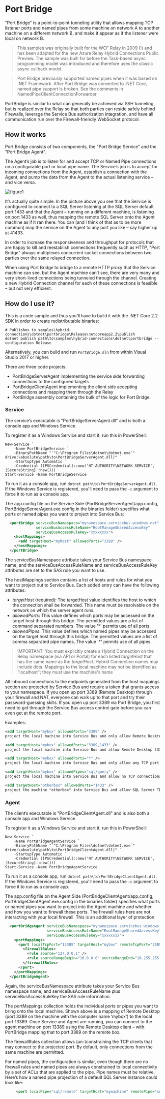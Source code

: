 # Port Bridge

"Port Bridge" is a point-to-point tunneling utility that allows mapping 
TCP listener ports and named pipes from some machine on network A 
to another machine on a different network B, and make it appear as if the 
listener were local on network B. 

> This samples was originally built for the WCF Relay in 2009 (!) and
> has been adapted for the new Azure Relay Hybrid Connections Public Preview.
> The sample was built far before the Task-based async programming model was 
> introduced and therefore uses the classic async callback model.  

> Port Bridge previously supported named pipes when it was based on .NET Framework.  After Port
> Bridge was converted to .NET Core, named pipe support is broken.  See the comments in
> NamedPipeClientConnectionForwarder

PortBridge is similar to what can generally be achieved via SSH tunneling, but
is realized over the Relay so that both parties can reside safely behind Firewalls,
leverage the Service Bus authorization integration, and have all communication run
over the Firewall-friendly WebSocket protocol. 

## How it works      

Port Bridge consists of two components, the "Port Bridge Service" and the 
"Port Bridge Agent". 

The Agent’s job is to listen for and accept TCP or Named Pipe connections on a
configurable port or local pipe name. The Service’s job is to accept for
incoming connections from the Agent, establish a connection with the Agent,
and pump the data from the Agent to the actual listening service – and vice
versa. 

![figure1](doc/figure_1.png)

It’s actually quite simple. In the picture above you see that the Service
is configured to connect to a SQL Server listening at the SQL Server default
port 1433 and that the Agent – running on a different machine, is listening on
port 1433 as well, thus mapping the remote SQL Server onto the Agent machine as
if it ran there. You can (and I think of that as to be more common) map the
service on the Agent to any port you like – say higher up at 41433.

In order to increase the responsiveness and throughput for protocols that are
happy to kill and reestablish connections frequently such as HTTP, "Port Bridge"
always multiplexes concurrent socket connections between two parties over the
same relayed connection.  

When using Port Bridge to bridge to a remote HTTP proxy that the Service machine
can see, but the Agent machine can’t see, there are very many and very
short-lived connections being tunneled through the channel. Creating a new
Hybrid Connection channel for each of these connections is feasible – but not very
efficient. 

## How do I use it?

This is a code sample and thus you’ll have to build it with the .NET Core 2.2 SDK in order to create
redistributable binaries:
```
# Publishes to samples\hybrid-connections\dotnet\portbridge\Release\netcoreapp2.2\publish
dotnet publish path\to\samples\hybrid-connections\dotnet\portbridge --configuration Release
```

Alternatively, you can build and run `PortBridge.sln` from within Visual Studio 2017 or higher.

There are three code projects:
* PortBridgeServerAgent implementing the service side forwarding connections to the configured targets
* PortBridgeClientAgent implementing the client side accepting connections and mapping them through the Relay
* PortBridge assembly containing the bulk of the logic for Port Bridge. 

### Service

The service’s executable is "PortBridgeServerAgent.dll" and is both a console app and Windows Service.

To register it as a Windows Service and start it, run this in PowerShell:
```
New-Service `
    -Name PortBridgeService `
    -BinaryPathName "`"C:\Program Files\dotnet\dotnet.exe`" drive:\absolute\path\to\PortBridgeServerAgent.dll)" `
    -StartupType Automatic `
    -Credential ([PSCredential]::new('NT AUTHORITY\NETWORK SERVICE', [SecureString]::new()))
Start-Service -Name PortBridgeService
```

To run it as a console app, run `dotnet path\to\PortBridgeServerAgent.dll`.  If the Windows
Service is registered, you'll need to pass the `-c` argument to force it to run as a console app.

The app.config file on the Service Side (PortBridgeServerAgent/app.config,
PortBridgeServerAgent.exe.config in the binaries folder) specifies what ports or named
pipes you want to project into Service Bus:

``` XML
  <portBridge serviceBusNamespace="mynamespace.servicebus.windows.net" 
              serviceBusAccessRuleName="RootManageSharedAccessKey" 
			  serviceBusAccessRuleKey="xxxxxxxx">
    <hostMappings>
      <add targetHost="myhost" allowedPorts="3389" />
    </hostMappings>
  </portBridge>
```

The serviceBusNamespace attribute takes your Service Bus namespace name, and the
serviceBusAccessRuleName and serviceBusAccessRuleKey attributes are set to the 
SAS rule you want to use. 

The hostMappings section contains a list of hosts and rules for what you want to
project out to Service Bus. Each added entry can have the following attributes:

* _targetHost_ (required): The targetHost value identifies the host to which the 
  connection shall be forwarded. This name must be resolvable on the network on
  which the server agent runs. 
* _allowedPorts_: This value defines which ports may be accessed on
 the target host through this bridge. The permitted values are a list of command
 separated numbers. The value '*' permits use of all ports.
* _allowedPipes_: This value defines which named pipes may be accessed on the target
 host through this bridge. The permitted values are a list of comma separated pipe 
 names. The value '*' permits use of all pipes.  

> IMPORTANT: You must explicitly create a Hybrid Connection on the Relay namespace 
> (via API or Portal) for each listed _targetHost_ that has the same name as the 
> _targetHost_. Hybrid Connection names may include dots. Mappings to the local 
> machine may not be identified as "localhost"; they must use the machine's name    

All inbound connections to the endpoints generated from the host mappings
section are protected by Service Bus and require a token that grants access to
your namespace. If you open up port 3389 (Remote Desktop) through your firewall and
NAT, everyone can walk up to that port and try their password-guessing skills.
If you open up port 3389 via Port Bridge, you first need to get through the
Service Bus access control gate before you can even get at the remote port.

Examples:

``` XML
<add targetHost="mybox" allowedPorts="3389" /> 
project the local machine into Service Bus and only allow Remote Desktop (3389)

<add targetHost="mybox" allowedPorts="3389,1433" /> 
project the local machine into Service Bus and allow Remote Desktop (3389) and SQL Server TDS (1433)

<add targetHost="mybox" allowedPorts="*" /> 
project the local machine into Service Bus and only allow any TCP port connection

<add targetHost="mybox" allowedPipes="sql/query" /> 
project the local machine into Service Bus and allow no TCP connections but all named pipe connections to \.\pipes\sql\query

<add targetHost="otherbox" allowedPorts="1433" /> 
project the machine "otherbox" into Service Bus and allow SQL Server TDS connections via TCP
```

### Agent

The client’s executable is "PortBridgeClientAgent.dll" and is also both a console app and Windows Service.

To register it as a Windows Service and start it, run this in PowerShell:
```
New-Service `
    -Name PortBridgeAgentService `
    -BinaryPathName "`"C:\Program Files\dotnet\dotnet.exe`" drive:\absolute\path\to\PortBridgeClientAgent.dll)" `
    -StartupType Automatic `
    -Credential ([PSCredential]::new('NT AUTHORITY\NETWORK SERVICE', [SecureString]::new()))
Start-Service -Name PortBridgeAgentService
```

To run it as a console app, run `dotnet path\to\PortBridgeClientAgent.dll`.  If the Windows
Service is registered, you'll need to pass the `-c` argument to force it to run as a console app.

The app.config file on the Agent Side (PortBridgeClientAgent/app.config,
PortBridgeClientAgent.exe.config in the binaries folder) specifies what ports or named
pipes you want to project into the Agent machine and whether and how you want to
firewall these ports. The firewall rules here are not interacting with your
local firewall. This is an additional layer of protection.

``` XML
  <portBridgeAgent serviceBusNamespace="mynamespace.servicebus.windows.net" 
                   serviceBusAccessRuleName="RootManageSharedAccessKey" 
                   serviceBusAccessRuleKey="xxxxxxxx">
    <portMappings>
      <port localTcpPort="13389" targetHost="mybox" remoteTcpPort="3389">
        <firewallRules>
          <rule source="127.0.0.1" />
          <rule sourceRangeBegin="10.0.0.0" sourceRangeEnd="10.255.255.255" />
        </firewallRules>
      </port>
    </portMappings>
  </portBridgeAgent>
```

Again, the serviceBusNamespace attribute takes your Service Bus namespace name,
and serviceBusAccessRuleName plus serviceBusAccessRuleKey the SAS rule information.

The portMappings collection holds the individual ports or pipes you want to
bring onto the local machine. Shown above is a mapping of Remote Desktop (port
3389 on the machine with the computer name ‘mybox’) to the
local port 13389. Once Service and Agent are running, you can connect to the
agent machine on port 13389 using the Remote Desktop client – with PortBridge
mapping that to port 3389 on the remote box.

The firewallRules collection allows (un-)constraining the TCP clients that may
connect to the projected port. By default, only connections from the same
machine are permitted.

For named pipes, the configuration is similar, even though there are no firewall
rules and named pipes are always constrained to local connectivity by a set of
ACLs that are applied to the pipe. Pipe names must be relative. Here’s how a
named pipe projection of a default SQL Server instance could look like:

``` XML
     <port localPipe="sql/remote" targetHost="mymachine" remotePipe="sql/query"/>
```


